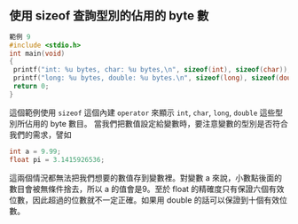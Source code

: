 ## 使用 sizeof 查詢型別的佔用的 byte 數 ##
```C
範例 9
#include <stdio.h>
int main(void)
{
 printf("int: %u bytes, char: %u bytes,\n", sizeof(int), sizeof(char));
 printf("long: %u bytes, double: %u bytes.\n", sizeof(long), sizeof(double));
 return 0;
}
```
這個範例使用 `sizeof` 這個內建 `operator` 來顯示 `int`, `char`, `long`, `double` 這些型別所佔用的 byte 數目。
當我們把數值設定給變數時，要注意變數的型別是否符合我們的需求，譬如
```C
int a = 9.99;
float pi = 3.1415926536;
```
這兩個情況都無法把我們想要的數值存到變數裡。對變數 a 來說，小數點後面的數目會被無條件捨去，所以 a 的值會是9。至於 float 的精確度只有保證六個有效位數，因此超過的位數就不一定正確。如果用 double 的話可以保證到十個有效位數。

